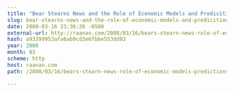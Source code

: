 ```yaml
---
title: "Bear Stearns News and the Role of Economic Models and Predicitions"
slug: bear-stearns-news-and-the-role-of-economic-models-and-predicitions
date: 2008-03-16 23:36:26 -0500
external-url: http://raanan.com/2008/03/16/bears-stearn-news-role-of-economic-models-predictions/
hash: a93399953afa6ab9cd3e6fbbe553dd93
year: 2008
month: 03
scheme: http
host: raanan.com
path: /2008/03/16/bears-stearn-news-role-of-economic-models-predictions/

---
```



